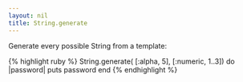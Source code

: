 ```yaml
---
layout: nil
title: String.generate
---
```


Generate every possible String from a template:

{% highlight ruby %}
String.generate( [:alpha, 5], [:numeric, 1..3]) do |password|
  puts password
end
{% endhighlight %}
